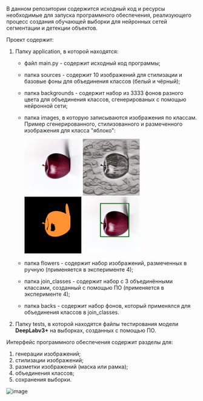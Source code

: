 В данном репозитории содержится исходный код и ресурсы необходимые для запуска программного обеспечения,
реализующего процесс создания обучающей выборки для нейронных сетей сегментации и детекции объектов.

Проект содержит:
1) Папку application, в которой находятся:
	- файл main.py - содержит исходный код программы;
	- папка sources - содержит 10 изображений для стилизации и базовые фоны для объединения классов (белый и чёрный);
	- папка backgrounds - содержит набор из 3333 фонов разного цвета для объединения классов, сгенерированых с помощью нейронной сети;
	- папка images, в которую записываются изображения по классам. Пример сгенерированного, стилизованного и размеченного изображения для класса "яблоко":

		<img src="application/images/apple/original/image0.png" width="150" height="150"> <img src="application/images/apple/stylized/image0.png" width="150" height="150">
		<img src="application/images/apple/_kmeans/image0.png" width="150" height="150"> <img src="application/images/apple/_box_kmeans/image0.png" width="150" height="150">
  
  	- папка flowers - содержит набор изображений, размеченных в ручную (применяется в эксперименте 4);
   	- папка join_classes - содержит набор с 3 объединёнными классами, созданный с помощью ПО (применяется в эксперименте 4);
   	- папка backs - содержит набор фонов, который применялся для объединения классов в join_classes.
2) Папку tests, в которой находятся файлы тестирования модели **DeepLabv3+** на выборках, созданных с помощью ПО.

Интерфейс программного обеспечения содержит разделы для:
1) генерации изображений;
2) стилизации изображений;
3) разметки изображений (маска или рамка);
4) объединения классов;
5) сохранения выборки.
   
![image](https://github.com/Siyra-24-lin/Diplom/assets/91084294/b2234da3-f743-429b-a32b-23f8625231e5)

